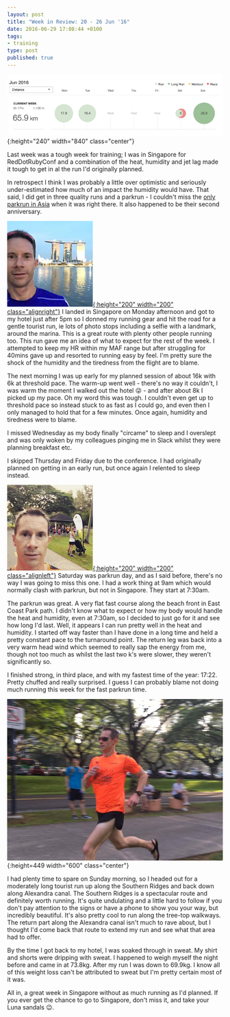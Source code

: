 ```yaml
---
layout: post
title: "Week in Review: 20 - 26 Jun '16"
date: 2016-06-29 17:08:44 +0100
tags:
- training
type: post
published: true
---
```


![Week in Review: 20 - 26 Jun '16](/img/week-in-review-20-26Jun16.png){:height="240" width="840" class="center"}

Last week was a tough week for training; I was in Singapore for RedDotRubyConf and a combination of the heat, humidity and jet lag made it tough to get in al the run I'd originally planned.

In retrospect I think I was probably a little over optimistic and seriously under-estimated how much of an impact the humidity would have.  That said, I did get in three quality runs and a parkrun - I couldn't miss the [only parkrun in Asia](http://www.parkrun.sg/eastcoastpark/) when it was right there. It also happened to be their second anniversary.

[![Me with the Marina Bay Sands Hotel](/img/marina-sands-selfie.jpg){:height="200" width="200" class="alignright"}](https://www.instagram.com/p/BG5nB3BJtwB/) I landed in Singapore on Monday afternoon and got to my hotel just after 5pm so I donned my running gear and hit the road for a gentle tourist run, ie lots of photo stops including a selfie with a landmark, around the marina.  This is a great route with plenty other people running too.  This run gave me an idea of what to expect for the rest of the week. I attempted to keep my HR within my MAF range but after struggling for 40mins gave up and resorted to running easy by feel. I'm pretty sure the shock of the humidity and the tiredness from the flight are to blame.

The next morning I was up early for my planned session of about 16k with 6k at threshold pace.  The warm-up went well - there's no way it couldn't, I was warm the moment I walked out the hotel :stuck_out_tongue_winking_eye: - and after about 8k I picked up my pace. Oh my word this was tough. I couldn't even get up to threshold pace so instead stuck to as fast as I could go, and even then I only managed to hold that for a few minutes. Once again, humidity and tiredness were to blame.

I missed Wednesday as my body finally "circame" to sleep and I overslept and was only woken by my colleagues pinging me in Slack whilst they were planning breakfast etc.

I skipped Thursday and Friday due to the conference. I had originally planned on getting in an early run, but once again I relented to sleep instead.

[![Me at East Coast Park parkrun](/img/ecp-parkrun-selfie.jpg){:height="200" width="200" class="alignleft"}](https://www.instagram.com/p/BHDjXtBA8Iq/) Saturday was parkrun day, and as I said before, there's no way I was going to miss this one. I had a work thing at 9am which would normally clash with parkrun, but not in Singapore. They start at 7:30am.

The parkrun was great. A very flat fast course along the beach front in East Coast Park path. I didn't know what to expect or how my body would handle the heat and humidity, even at 7:30am, so I decided to just go for it and see how long I'd last. Well, it appears I can run pretty well in the heat and humidity. I started off way faster than I have done in a long time and held a pretty constant pace to the turnaround point. The return leg was back into a very warm head wind which seemed to really sap the energy from me, though not too much as whilst the last two k's were slower, they weren't significantly so.

I finished strong, in third place, and with my fastest time of the year: 17:22. Pretty chuffed and really surprised. I guess I can probably blame not doing much running this week for the fast parkrun time.

![Finishing strong](/img/ecp-parkrun-3.jpg){:height=449 width="600" class="center"}

I had plenty time to spare on Sunday morning, so I headed out for a moderately long tourist run up along the Southern Ridges and back down along Alexandra canal. The Southern Ridges is a spectacular route and definitely worth running.  It's quite undulating and a little hard to follow if you don't pay attention to the signs or have a phone to show you your way, but incredibly beautiful.  It's also pretty cool to run along the tree-top walkways.  The return part along the Alexandra canal isn't much to rave about, but I thought I'd come back that route to extend my run and see what that area had to offer.

By the time I got back to my hotel, I was soaked through in sweat. My shirt and shorts were dripping with sweat. I happened to weigh myself the night before and came in at 73.8kg. After my run I was down to 69.9kg. I know all of this weight loss can't be attributed to sweat but I'm pretty certain most of it was.

All in, a great week in Singapore without as much running as I'd planned. If you ever get the chance to go to Singapore, don't miss it, and take your Luna sandals 😉.
